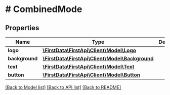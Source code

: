 # # CombinedMode

## Properties

Name | Type | Description | Notes
------------ | ------------- | ------------- | -------------
**logo** | [**\FirstData\FirstApi\Client\Model\Logo**](Logo.md) |  | [optional] 
**background** | [**\FirstData\FirstApi\Client\Model\Background**](Background.md) |  | [optional] 
**text** | [**\FirstData\FirstApi\Client\Model\Text**](Text.md) |  | [optional] 
**button** | [**\FirstData\FirstApi\Client\Model\Button**](Button.md) |  | [optional] 

[[Back to Model list]](../../README.md#documentation-for-models) [[Back to API list]](../../README.md#documentation-for-api-endpoints) [[Back to README]](../../README.md)


